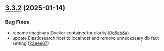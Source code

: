 ## [3.3.2](https://github.com/arpanrec/home-lab/compare/3.3.1...3.3.2) (2025-01-14)


### Bug Fixes

* rename imaginary Docker container for clarity ([0c6ab8a](https://github.com/arpanrec/home-lab/commit/0c6ab8af406ceed48769344f84f6dcd5a14b4e53))
* update Elasticsearch host to localhost and remove unnecessary db fact setting ([23eee67](https://github.com/arpanrec/home-lab/commit/23eee67fe22ad13d2658863af425e6f3fcabece6))
